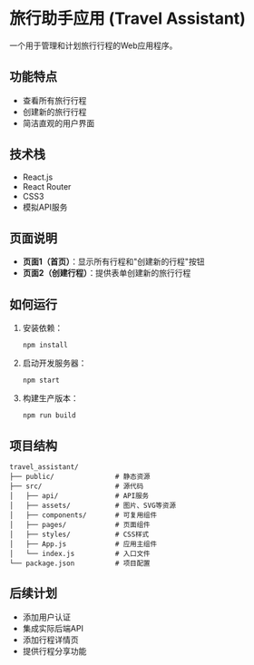 # 旅行助手应用 (Travel Assistant)

一个用于管理和计划旅行行程的Web应用程序。

## 功能特点

- 查看所有旅行行程
- 创建新的旅行行程
- 简洁直观的用户界面

## 技术栈

- React.js
- React Router
- CSS3
- 模拟API服务

## 页面说明

- **页面1（首页）**：显示所有行程和"创建新的行程"按钮
- **页面2（创建行程）**：提供表单创建新的旅行行程

## 如何运行

1. 安装依赖：
   ```
   npm install
   ```

2. 启动开发服务器：
   ```
   npm start
   ```

3. 构建生产版本：
   ```
   npm run build
   ```

## 项目结构

```
travel_assistant/
├── public/               # 静态资源
├── src/                  # 源代码
│   ├── api/              # API服务
│   ├── assets/           # 图片、SVG等资源
│   ├── components/       # 可复用组件
│   ├── pages/            # 页面组件
│   ├── styles/           # CSS样式
│   ├── App.js            # 应用主组件
│   └── index.js          # 入口文件
└── package.json          # 项目配置
```

## 后续计划

- 添加用户认证
- 集成实际后端API
- 添加行程详情页
- 提供行程分享功能
